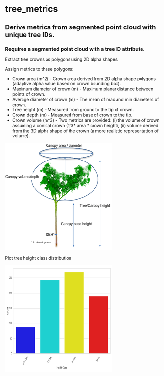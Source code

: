 # tree_metrics
## Derive metrics from segmented point cloud with unique tree IDs.
### Requires a segmented point cloud with a tree ID attribute.

Extract tree crowns as polygons using 2D alpha shapes.

Assign metrics to these polygons:
  - Crown area (m^2) - Crown area derived from 2D alpha shape polygons (adaptive alpha value based on crown bounding box).
  - Maximum diameter of crown (m) - Maximum planar distance between points of crown.
  - Average diameter of crown (m) - The mean of max and min diameters of crown.
  - Tree height (m) - Measured from ground to the tip of crown.
  - Crown depth (m) - Measured from base of crown to the tip.
  - Crown volume (m^3) - Two metrics are provided: (i) the volume of crown assuming a conical crown (1/3* area * crown height), (ii) volume derived from the 3D alpha shape of the crown (a more realistic representation of volume).

<img src="https://github.com/timwh/tree_metrics/blob/main/img/Screenshot_2025-05-23_145317.png" width="350" height="350" />

Plot tree height class distribution

<img src="https://github.com/timwh/tree_metrics/blob/main/img/Figure_1.png" width="350" height="350" />


